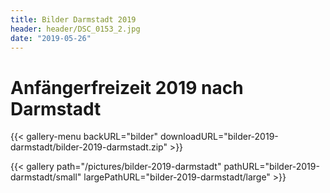 ```yaml
---
title: Bilder Darmstadt 2019
header: header/DSC_0153_2.jpg
date: "2019-05-26"
---
```


# Anfängerfreizeit 2019 nach Darmstadt

{{< gallery-menu backURL="bilder" downloadURL="bilder-2019-darmstadt/bilder-2019-darmstadt.zip" >}}

{{< gallery path="/pictures/bilder-2019-darmstadt" pathURL="bilder-2019-darmstadt/small" largePathURL="bilder-2019-darmstadt/large" >}}

